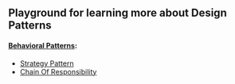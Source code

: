 ## Playground for learning more about Design Patterns

#### [Behavioral Patterns](./behavioral/):

+ [Strategy Pattern](/behavioral/strategy.py)
+ [Chain Of Responsibility](/behavioral/chain_of_responsibility.py)

